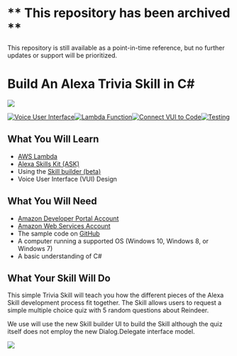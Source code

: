 # ** This repository has been archived **
This repository is still available as a point-in-time reference, but no further updates or support will be prioritized.

# Build An Alexa Trivia Skill in C#
![](https://m.media-amazon.com/images/G/01/mobile-apps/dex/alexa/alexa-skills-kit/tutorials/fact/header._TTH_.png)

[![Voice User Interface](https://m.media-amazon.com/images/G/01/mobile-apps/dex/alexa/alexa-skills-kit/tutorials/navigation/1-off._TTH_.png)](step-by-step/1-voice-user-interface.md)[![Lambda Function](https://m.media-amazon.com/images/G/01/mobile-apps/dex/alexa/alexa-skills-kit/tutorials/navigation/2-off._TTH_.png)](step-by-step/2-lambda-function.md)[![Connect VUI to Code](https://m.media-amazon.com/images/G/01/mobile-apps/dex/alexa/alexa-skills-kit/tutorials/navigation/3-off._TTH_.png)](step-by-step/3-connect-vui-to-code.md)[![Testing](https://m.media-amazon.com/images/G/01/mobile-apps/dex/alexa/alexa-skills-kit/tutorials/navigation/4-off._TTH_.png)](step-by-step/4-testing.md)

## What You Will Learn
*  [AWS Lambda](http://aws.amazon.com/lambda)
*  [Alexa Skills Kit (ASK)](https://developer.amazon.com/alexa-skills-kit)
*  Using the [Skill builder (beta)](https://developer.amazon.com/public/solutions/alexa/alexa-skills-kit/docs/ask-define-the-vui-with-gui)
*  Voice User Interface (VUI) Design


## What You Will Need
*  [Amazon Developer Portal Account](http://developer.amazon.com)
*  [Amazon Web Services Account](http://aws.amazon.com/)
*  The sample code on [GitHub](./sampleTriviaCsharp)
*  A computer running a supported OS (Windows 10, Windows 8, or Windows 7)
*  A basic understanding of C#

## What Your Skill Will Do
This simple Trivia Skill will teach you how the different pieces of the Alexa Skill development process fit together. The Skill allows users to request a simple multiple choice quiz with 5 random questions about Reindeer.

We use will use the new Skill builder UI to build the Skill although the quiz itself does not employ the new Dialog.Delegate interface model.


<a href="step-by-step/1-voice-user-interface.md"><img src="https://m.media-amazon.com/images/G/01/mobile-apps/dex/alexa/alexa-skills-kit/tutorials/general/buttons/button_get_started._TTH_.png" /></a>
